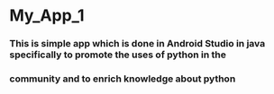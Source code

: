 # My_App_1
### This is simple app which is done in Android Studio in java specifically  to promote the uses of python in the 
### community and to enrich knowledge about python
